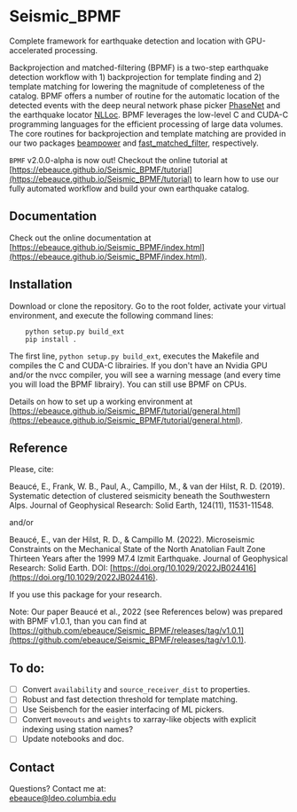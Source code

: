 # Seismic_BPMF

Complete framework for earthquake detection and location with GPU-accelerated processing.

Backprojection and matched-filtering (BPMF) is a two-step earthquake detection workflow with 1) backprojection for template finding and 2) template matching for lowering the magnitude of completeness of the catalog. BPMF offers a number of routine for the automatic location of the detected events with the deep neural network phase picker [PhaseNet](https://github.com/wayneweiqiang/PhaseNet) and the earthquake locator [NLLoc](http://alomax.free.fr/nlloc/). BPMF leverages the low-level C and CUDA-C programming languages for the efficient processing of large data volumes. The core routines for backprojection and template matching are provided in our two packages [beampower](https://github.com/ebeauce/beampower) and [fast_matched_filter](https://github.com/beridel/fast_matched_filter), respectively.  

`BPMF` v2.0.0-alpha is now out! Checkout the online tutorial at [https://ebeauce.github.io/Seismic_BPMF/tutorial](https://ebeauce.github.io/Seismic_BPMF/tutorial) to learn how to use our fully automated workflow and build your own earthquake catalog.

## Documentation

Check out the online documentation at [https://ebeauce.github.io/Seismic_BPMF/index.html](https://ebeauce.github.io/Seismic_BPMF/index.html).

## Installation

Download or clone the repository. Go to the root folder, activate your virtual
environment, and execute the following command lines:
```shell
    python setup.py build_ext
    pip install .
```
The first line, `python setup.py build_ext`, executes the Makefile and compiles the C and CUDA-C librairies. If you don't have an Nvidia GPU and/or the nvcc compiler, you will see a warning message (and every time you will load the BPMF librairy). You can still use BPMF on CPUs. 


Details on how to set up a working environment at [https://ebeauce.github.io/Seismic_BPMF/tutorial/general.html](https://ebeauce.github.io/Seismic_BPMF/tutorial/general.html).


## Reference
Please, cite:

Beaucé, E., Frank, W. B., Paul, A., Campillo, M., & van der Hilst, R. D.
(2019). Systematic detection of clustered seismicity beneath the Southwestern
Alps. Journal of Geophysical Research: Solid Earth, 124(11), 11531-11548.

and/or

Beaucé, E., van der Hilst, R. D., & Campillo M. (2022). Microseismic Constraints
on the Mechanical State of the North Anatolian Fault Zone Thirteen Years after
the 1999 M7.4 Izmit Earthquake. Journal of Geophysical Research: Solid Earth.
DOI:
[https://doi.org/10.1029/2022JB024416](https://doi.org/10.1029/2022JB024416).

If you use this package for your research.

Note: Our paper Beaucé et al., 2022 (see References below) was prepared with
BPMF v1.0.1, than you can find at
[https://github.com/ebeauce/Seismic_BPMF/releases/tag/v1.0.1](https://github.com/ebeauce/Seismic_BPMF/releases/tag/v1.0.1).


## To do:
- [ ] Convert `availability` and `source_receiver_dist` to properties.
- [ ] Robust and fast detection threshold for template matching.
- [ ] Use Seisbench for the easier interfacing of ML pickers.
- [ ] Convert `moveouts` and `weights` to xarray-like objects with explicit
  indexing using station names? 
- [ ] Update notebooks and doc.

## Contact
Questions? Contact me at:<br/>
ebeauce@ldeo.columbia.edu
